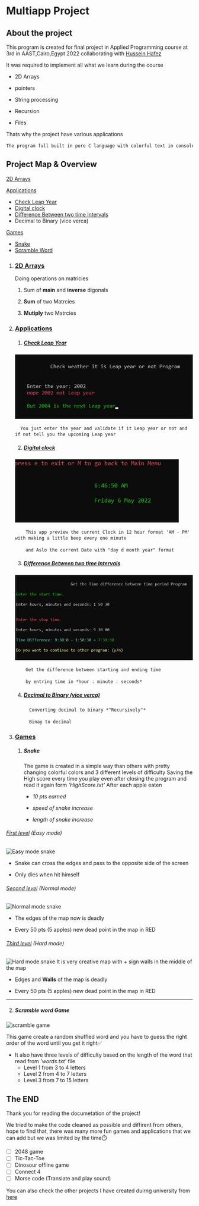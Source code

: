 # Multiapp Project

## About the project

This program is created for final project in Applied Programming course at 3rd in AAST,Cairo,Egypt 2022 collaborating with [Hussein Hafez](https://github.com/husseinhafez1)

It was required to implement all what we learn during the course

- 2D Arrays

- pointers

- String processing

- Recursion

- Files

Thats why the project have various applications

```bash
The program full built in pure C language with colorful text in console
```

## Project Map & Overview
[2D Arrays](#2d-arrays)

[Applications](#applications)
   - [Check Leap Year](#check-leap-year)
   - [Digital clock](#digital-clock)
   - [Difference Between two time Intervals](#difference-between-two-time-intervals)
   - Decimal to Binary (vice verca)

[Games](#games)
   -  [Snake](#snake)
   -  [Scramble Word](#scramble-word-game)
 
1. ### <u>2D Arrays</u>
   
   Doing operations on matricies
   
   1. Sum of **main** and **inverse** digonals
   
   2. **Sum** of two Matrcies
   
   3. **Mutiply** two Matrcies

2. ### <u>Applications</u>
   
   1. ##### <u>Check Leap Year</u>
      
   ![check leap year](https://github.com/AntonAshraf/Materials/blob/main/mutiapp/check%20leap%20year.png)
      
         You just enter the year and validate if it Leap year or not and if not tell you the upcoming Leap year
   
   2. ##### <u>Digital clock</u>
      
   ![Digital clock](https://github.com/AntonAshraf/Materials/blob/main/mutiapp/Digital%20clock.png  )
      
           This app preview the current Clock in 12 hour format 'AM - PM' with making a little beep every one minute
      
           and Aslo the current Date with "day d month year" format
   
   3. ##### <u>Difference Between two time Intervals</u>
      
   ![Difference in time](https://github.com/AntonAshraf/Materials/blob/main/mutiapp/diffirence%20in%20time.png)
      
           Get the difference between starting and ending time
      
           by entring time in *hour : minute : seconds*
   
   4. ##### <u>Decimal to Binary (vice verca)</u>
      
            Converting decimal to binary *"Recursively"*
      
            Binay to decimal

3. ### <u>Games</u>
   
   1. ##### Snake
      
      The game is created in a simple way than others with pretty changing colorful colors and 3 different levels of difficulty 
      Saving the High score every time you play even after closing the program and read it again form _'HighScore.txt'_
      After each apple eaten
      
      - *10 pts earned*
      
      - *speed of snake increase*
      
      - *length of snake increase*

###### <u>First level</u> (Easy mode)

![Easy mode snake](https://github.com/AntonAshraf/Materials/blob/main/mutiapp/Easy%20snake.gif)

- Snake can cross the edges and pass to the opposite side of the screen

- Only dies when hit himself

###### <u>Second level</u> (Normal mode)
![Normal mode snake](https://github.com/AntonAshraf/Materials/blob/main/mutiapp/Normal%20mode.gif)
- The edges of the map now is deadly

- Every 50 pts (5 apples) new dead point in the map in RED

###### <u>Third level</u> (Hard mode)
![Hard mode snake](https://github.com/AntonAshraf/Materials/blob/main/mutiapp/Hard%20mode.gif)
It is very creative map with + sign walls in the middle of the map

- Edges and **Walls** of the map is deadly

- Every 50 pts (5 apples) new dead point in the map in RED

-----------------

   2. ##### Scramble word Game
![scramble game](https://github.com/AntonAshraf/Materials/blob/main/mutiapp/Scramble%20game.gif)

This game create a random shuffled word and you have to guess the right order of the word until you get it right✅
- It also have three levels of difficulty based on the length of the word that read from _'words.txt'_ file
   - Level 1 from 3 to 4 letters
   - Level 2 from 4 to 7 letters
   - Level 3 from 7 to 15 letters

## The END

Thank you for reading the documetation of the project!

We tried to make the code cleaned as possible and diffirent from others, hope to find that, there was many more fun games and applications that we can add but we was limited by the time⏱️
   - [ ] 2048 game
   - [ ] Tic-Tac-Toe
   - [ ] Dinosour offline game
   - [ ] Connect 4
   - [ ] Morse code (Translate and play sound)
   
You can also check the other projects I have created duirng university from [here](https://github.com/AntonAshraf/University-Projects)
